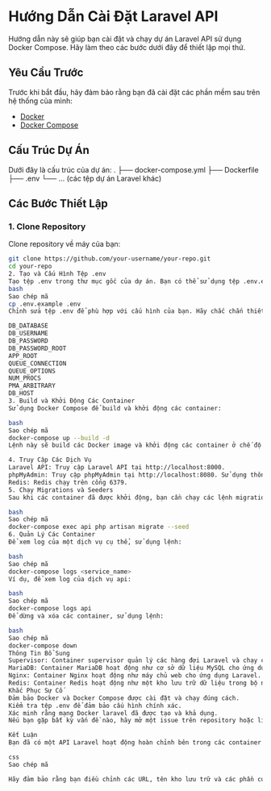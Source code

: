 # Hướng Dẫn Cài Đặt Laravel API

Hướng dẫn này sẽ giúp bạn cài đặt và chạy dự án Laravel API sử dụng Docker Compose. Hãy làm theo các bước dưới đây để thiết lập mọi thứ.

## Yêu Cầu Trước

Trước khi bắt đầu, hãy đảm bảo rằng bạn đã cài đặt các phần mềm sau trên hệ thống của mình:

- [Docker](https://docs.docker.com/get-docker/)
- [Docker Compose](https://docs.docker.com/compose/install/)

## Cấu Trúc Dự Án

Dưới đây là cấu trúc của dự án:
.
├── docker-compose.yml
├── Dockerfile
├── .env
└── ... (các tệp dự án Laravel khác)


## Các Bước Thiết Lập

### 1. Clone Repository

Clone repository về máy của bạn:

```bash
git clone https://github.com/your-username/your-repo.git
cd your-repo
2. Tạo và Cấu Hình Tệp .env
Tạo tệp .env trong thư mục gốc của dự án. Bạn có thể sử dụng tệp .env.example làm mẫu:
bash
Sao chép mã
cp .env.example .env
Chỉnh sửa tệp .env để phù hợp với cấu hình của bạn. Hãy chắc chắn thiết lập các biến sau:

DB_DATABASE
DB_USERNAME
DB_PASSWORD
DB_PASSWORD_ROOT
APP_ROOT
QUEUE_CONNECTION
QUEUE_OPTIONS
NUM_PROCS
PMA_ARBITRARY
DB_HOST
3. Build và Khởi Động Các Container
Sử dụng Docker Compose để build và khởi động các container:

bash
Sao chép mã
docker-compose up --build -d
Lệnh này sẽ build các Docker image và khởi động các container ở chế độ nền (detached mode).

4. Truy Cập Các Dịch Vụ
Laravel API: Truy cập Laravel API tại http://localhost:8000.
phpMyAdmin: Truy cập phpMyAdmin tại http://localhost:8080. Sử dụng thông tin đăng nhập database được định nghĩa trong tệp .env.
Redis: Redis chạy trên cổng 6379.
5. Chạy Migrations và Seeders
Sau khi các container đã được khởi động, bạn cần chạy các lệnh migrations và seeders cho database:

bash
Sao chép mã
docker-compose exec api php artisan migrate --seed
6. Quản Lý Các Container
Để xem log của một dịch vụ cụ thể, sử dụng lệnh:

bash
Sao chép mã
docker-compose logs <service_name>
Ví dụ, để xem log của dịch vụ api:

bash
Sao chép mã
docker-compose logs api
Để dừng và xóa các container, sử dụng lệnh:

bash
Sao chép mã
docker-compose down
Thông Tin Bổ Sung
Supervisor: Container supervisor quản lý các hàng đợi Laravel và chạy các worker hàng đợi.
MariaDB: Container MariaDB hoạt động như cơ sở dữ liệu MySQL cho ứng dụng Laravel.
Nginx: Container Nginx hoạt động như máy chủ web cho ứng dụng Laravel.
Redis: Container Redis hoạt động như một kho lưu trữ dữ liệu trong bộ nhớ, được Laravel sử dụng cho caching và hàng đợi.
Khắc Phục Sự Cố
Đảm bảo Docker và Docker Compose được cài đặt và chạy đúng cách.
Kiểm tra tệp .env để đảm bảo cấu hình chính xác.
Xác minh rằng mạng Docker laravel đã được tạo và khả dụng.
Nếu bạn gặp bất kỳ vấn đề nào, hãy mở một issue trên repository hoặc liên hệ với người quản lý.

Kết Luận
Bạn đã có một API Laravel hoạt động hoàn chỉnh bên trong các container Docker. Hãy tận hưởng việc xây dựng ứng dụng của bạn!

css
Sao chép mã

Hãy đảm bảo rằng bạn điều chỉnh các URL, tên kho lưu trữ và các phần cụ thể của dự án cho phù hợp với dự án của bạn.